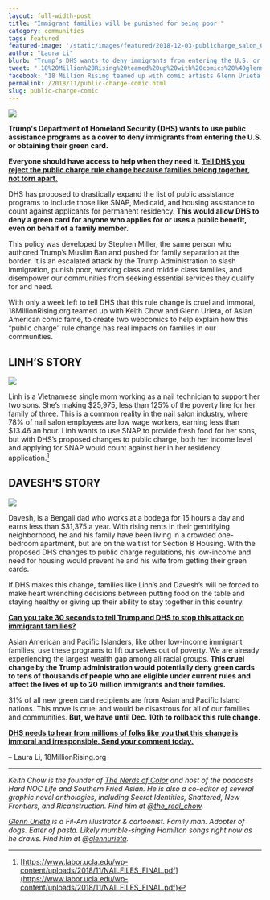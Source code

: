 ```yaml
---
layout: full-width-post
title: "Immigrant families will be punished for being poor "
category: communities
tags: featured
featured-image: '/static/images/featured/2018-12-03-publicharge_salon_003.jpg'
author: "Laura Li"
blurb: "Trump’s DHS wants to deny immigrants from entering the U.S. or obtaining their green card. 18 Million Rising teamed up with comic artists Glenn Urieta and Keith Chow to fight Public Charge -- an attempt by the Trump administration to punish immigrant families who use programs like Medicaid and SNAP to survive. Speak out here!"
tweet: ".18%20Million%20Rising%20teamed%20up%20with%20comics%20%40glennurieta%20and%20%40the_real_chow%20to%20fight%20Public%20Charge%20--%20an%20attempt%20by%20the%20Trump%20administration%20to%20punish%20immigrant%20families%20who%20use%20programs%20like%20Medicaid%20and%20SNAP%20to%20survive.%20Speak%20out%20here%20%23NoToPublicCharge"
facebook: "18 Million Rising teamed up with comic artists Glenn Urieta and Keith Chow to fight Public Charge -- an attempt by the Trump administration to punish immigrant families who use programs like Medicaid and SNAP to survive. Speak out here:"
permalink: /2018/11/public-charge-comic.html
slug: public-charge-comic
---
```


<image src="/static/images/featured/2018-12-03-publicharge_salon_003.jpg"></image>

**Trump's Department of Homeland Security (DHS) wants to use public assistance programs as a cover to deny immigrants from entering the U.S. or obtaining their green card.** 

**Everyone should have access to help when they need it. [Tell DHS you reject the public charge rule change because families belong together, not torn apart.](http://Bit.ly/NoPublicCharge)**

DHS has proposed to drastically expand the list of public assistance programs to include those like SNAP, Medicaid, and housing assistance to count against applicants for permanent residency. **This would allow DHS to deny a green card for anyone who applies for or uses a public benefit, even on behalf of a family member.**

This policy was developed by Stephen Miller, the same person who authored Trump’s Muslim Ban and pushed for family separation at the border. It is an escalated attack by the Trump Administration to slash immigration, punish poor, working class and middle class families, and disempower our communities from seeking essential services they qualify for and need. 

With only a week left to tell DHS that this rule change is cruel and immoral, 18MillionRising.org teamed up with Keith Chow and Glenn Urieta, of Asian American comic fame, to create two webcomics to help explain how this “public charge” rule change has real impacts on families in our communities. 

## **LINH’S STORY**

<image src="/static/images/featured/18mr_salon_strip.jpg"></image>


Linh is a Vietnamese single mom working as a nail technician to support her two sons. She’s making $25,975, less than 125% of the poverty line for her family of three. This is a common reality in the nail salon industry, where 78% of nail salon employees are low wage workers, earning less than $13.46 an hour. Linh wants to use SNAP to provide fresh food for her sons, but with DHS’s proposed changes to public charge, both her income level and applying for SNAP would count against her in her residency application.[^1]

## **DAVESH'S STORY**

<image src="/static/images/featured/18mr_bodega_strip.jpg"></image>


Davesh, is a Bengali dad who works at a bodega for 15 hours a day and earns less than $31,375 a year. With rising rents in their gentrifying neighborhood, he and his family have been living in a crowded one-bedroom apartment, but are on the waitlist for Section 8 Housing. With the proposed DHS changes to public charge regulations, his low-income and need for housing would prevent he and his wife from getting their green cards. 

If DHS makes this change, families like Linh’s and Davesh’s will be forced to make heart wrenching decisions between putting food on the table and staying healthy or giving up their ability to stay together in this country. 

**[Can you take 30 seconds to tell Trump and DHS to stop this attack on immigrant families?](http://Bit.ly/NoPublicCharge)**

Asian American and Pacific Islanders, like other low-income immigrant families, use these programs to lift ourselves out of poverty. We are already experiencing the largest wealth gap among all racial groups. **This cruel change by the Trump administration would potentially deny green cards to tens of thousands of people who are eligible under current rules and affect the lives of up to 20 million immigrants and their families.**

31% of all new green card recipients are from Asian and Pacific Island nations. This move is cruel and would be disastrous for all of our families and communities. **But, we have until Dec. 10th to rollback this rule change.**

**[DHS needs to hear from millions of folks like you that this change is immoral and irresponsible. Send your comment today.](http://Bit.ly/NoPublicCharge)** 


– Laura Li, 18MillionRising.org

---  


<i>Keith Chow is the founder of [The Nerds of Color](https://thenerdsofcolor.org/) and host of the podcasts Hard NOC Life and Southern Fried Asian. He is also a co-editor of several graphic novel anthologies, including Secret Identities, Shattered, New Frontiers, and Ricanstruction. Find him at [@the_real_chow](https://twitter.com/the_real_chow/).</i>

<i>[Glenn Urieta](https://glennurieta.com/) is a Fil-Am illustrator & cartoonist. Family man. Adopter of dogs. Eater of pasta. Likely mumble-singing Hamilton songs right now as he draws. Find him at [@glennurieta](https://twitter.com/glennurieta).</i> 


[^1]: [https://www.labor.ucla.edu/wp-content/uploads/2018/11/NAILFILES_FINAL.pdf](https://www.labor.ucla.edu/wp-content/uploads/2018/11/NAILFILES_FINAL.pdf)

